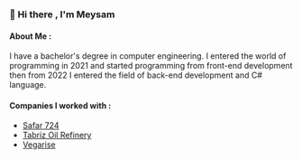 ### 👋 Hi there , I'm Meysam

#### About Me :

I have a bachelor's degree in computer engineering. I entered the world of programming in 2021 and started programming from front-end development then from 2022 I entered the field of back-end development and C# language.

#### Companies I worked with :
- [Safar 724](https://safar724.com)
- [Tabriz Oil Refinery](https://www.tbzrefinery.co.ir/)
- [Vegarise](https://vegarise.com/)
<!--
**Meysamanhari/Meysamanhari** is a ✨ _special_ ✨ repository because its `README.md` (this file) appears on your GitHub profile.

Here are some ideas to get you started:

- 🔭 I’m currently working on ...
- 🌱 I’m currently learning ...
- 👯 I’m looking to collaborate on ...
- 🤔 I’m looking for help with ...
- 💬 Ask me about ...
- 📫 How to reach me: ...
- 😄 Pronouns: ...
- ⚡ Fun fact: ...
-->
